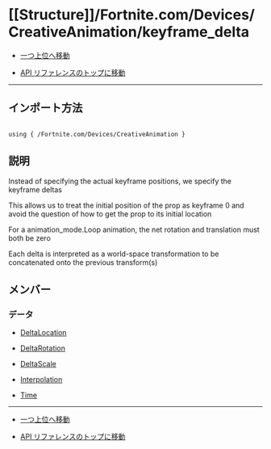 # [[Structure]]/Fortnite.com/Devices/CreativeAnimation/keyframe_delta

- [一つ上位へ移動](../main.md)

- [API リファレンスのトップに移動](/main.md)

---

## インポート方法

```verse

using { /Fortnite.com/Devices/CreativeAnimation }

```

## 説明

 Instead of specifying the actual keyframe positions, we specify the keyframe deltas

This allows us to treat the initial position of the prop as keyframe 0 and avoid the question of how to get the prop to its initial location

For a animation_mode.Loop animation, the net rotation and translation must both be zero

Each delta is interpreted as a world-space transformation to be concatenated onto the previous transform(s)

## メンバー

### データ

- [DeltaLocation](./D_DeltaLocation/main.md)

- [DeltaRotation](./D_DeltaRotation/main.md)

- [DeltaScale](./D_DeltaScale/main.md)

- [Interpolation](./D_Interpolation/main.md)

- [Time](./D_Time/main.md)

---

- [一つ上位へ移動](../main.md)

- [API リファレンスのトップに移動](/main.md)

